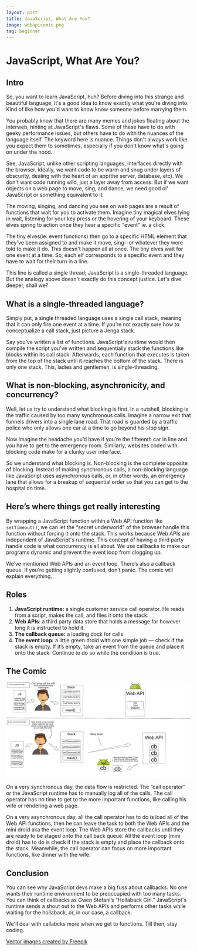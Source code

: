 ```yaml
---
layout: post
title: JavaScript, What Are You? 
image: webapicomic.png
tag: beginner
---
```



JavaScript, What Are You?
===========

<h2>Intro</h2>

So, you want to learn JavaScript, huh? Before diving into this strange and beautiful language, it's a good idea to know exactly what you're diving into. Kind of like how you'd want to know know someone before marrying them. 


You probably know that there are many memes and jokes floating about the interweb, hinting at JavaScript's flaws. Some of these have to do with geeky performance issues, but others have to do with the nuances of the language itself. The keyword here is nuance. Things don't always work like you expect them to sometimes, especially if you don't know what's going on under the hood. 


See, JavaScript, unlike other scripting languages, interfaces directly with the browser. Ideally, we want code to be warm and snug under layers of obscurity, dealing with the heart of an app(the server, database, etc). We don't want code running wild, just a layer away from access. But if we want objects on a web page to move, sing, and dance, we need good ol' JavaScript or something equivalent to it. 


The moving, singing, and dancing you see on web pages are a result of functions that wait for you to activate them. Imagine tiny magical elves lying in wait, listening for your key press or the hovering of your keyboard. These elves spring to action once they hear a specific "event" ie. a click. 


The tiny elves(ie. event functions) then go to a specific HTML element that they've been assigned to and make it move, sing--or whatever they were told to make it do. This doesn't happen all at once. The tiny elves wait for one event at a time. So, each elf corresponds to a specific event and they have to wait for their turn in a line. 


This line is called a single thread; JavaScript is a single-threaded language. But the analogy above doesn't exactly do this concept justice. Let's dive deeper, shall we?


<h2>What is a single-threaded language?</h2>

Simply put, a single threaded language uses a single call stack, meaning that it can only fire one event at a time. If you’re not exactly sure how to conceptualize a call stack, just picture a Jenga stack.


Say you’ve written a list of functions. JavaScript's runtime would then compile the script you’ve written and sequentially stack the functions like blocks within its call stack. Afterwards, each function that executes is taken from the top of the stack until it reaches the bottom of the stack. There is only one stack. This, ladies and gentlemen, is single-threading.

<h2>What is non-blocking, asynchronicity, and concurrency?</h2>

Well,  let us try to understand what blocking is first. In a nutshell, blocking is the traffic caused by too many synchronous calls. Imagine a narrow exit that funnels drivers into a single lane road. That road is guarded by a traffic police who only allows one car at a time to go beyond his stop sign.


Now imagine the headache you’d have if you’re the fifteenth car in line and you have to get to the emergency room. Similarly, websites coded with blocking code make for a clunky user interface.


So we understand what blocking is. Non-blocking is the complete opposite of blocking. Instead of making synchronous calls, a non-blocking language like JavaScript uses asynchronous calls, or, in other words, an emergency lane that allows for a breakup of sequential order so that you can get to the hospital on time.

<h2>Here’s where things get really interesting</h2>

By wrapping a JavaScript function within a Web API function like  `setTimeout()`, we can let the “secret underworld” of the browser handle this function without forcing it onto the stack. This works because Web APIs are independent of JavaScript's runtime. This concept of having a third party handle code is what concurrency is all about.  We use callbacks to make our programs dynamic and prevent the event loop from clogging up.


We’ve mentioned Web APIs and an event loop. There’s also a callback queue. If you’re getting slightly confused, don’t panic. The comic will explain everything.

<h2>Roles</h2>

1.  **JavaScript runtime:**  a single customer service call operator. He reads from a script, makes the call, and files it onto the stack.
2.  **Web APIs**: a third party data store that holds a message for however long it is instructed to hold it.
3.   **The callback queue:**  a loading dock for calls
4.   **The event loop:**  a little green droid with one simple job — check if the stack is empty. If it’s empty, take an event from the queue and place it onto the stack. Continue to do so while the condition is true.

<h2>The Comic</h2>

![call stack](/images/webapicomic.png)


On a very synchronous day, the data flow is restricted. The “call operator” or the JavaScript runtime has to manually log all of the calls. The call operator has no time to get to the more important functions, like calling his wife or rendering a web page.


On a very asynchronous day, all the call operator has to do is load all of the Web API functions, then he can leave the task to both the Web APIs and the mini droid aka the event loop. The Web APIs store the callbacks until they are ready to be staged onto the call back queue. All the event loop (mini droid) has to do is check if the stack is empty and place the callback onto the stack. Meanwhile, the call operator can focus on more important functions, like dinner with the wife.

<h2>Conclusion</h2>

You can see why JavaScript devs make a big fuss about callbacks. No one wants their runtime environment to be preoccupied with too many tasks. You can think of callbacks as Gwen Stefani’s “Hollaback Girl.” JavaScript's runtime sends a shout out to the Web APIs and performs other tasks while waiting for the hollaback, or, in our case, a callback.

We'll deal with callabcks more when we get to functions. Till then, stay coding.

[Vector images created by Freepik](https://www.freepik.com/free-vector/a-person-working-in-support_956765.htm#term=call%20operator&page=1&position=4)
